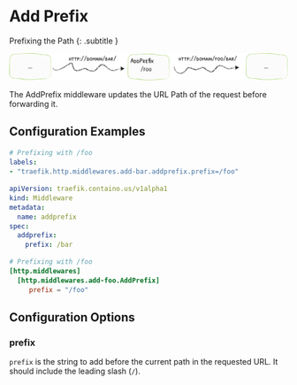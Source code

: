 # Add Prefix

Prefixing the Path 
{: .subtitle }

![AddPrefix](../assets/img/middleware/addprefix.png) 

The AddPrefix middleware updates the URL Path of the request before forwarding it.

## Configuration Examples

```yaml tab="Docker"
# Prefixing with /foo
labels:
- "traefik.http.middlewares.add-bar.addprefix.prefix=/foo"
```

```yaml tab="Kubernetes"
apiVersion: traefik.containo.us/v1alpha1
kind: Middleware
metadata:
  name: addprefix
spec:
  addprefix:
    prefix: /bar
```

```toml tab="File"
# Prefixing with /foo
[http.middlewares]
  [http.middlewares.add-foo.AddPrefix]
     prefix = "/foo"
```

## Configuration Options

### prefix

`prefix` is the string to add before the current path in the requested URL. It should include the leading slash (`/`).
